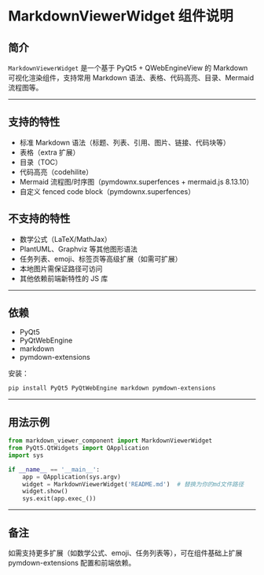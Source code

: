 # MarkdownViewerWidget 组件说明

## 简介
`MarkdownViewerWidget` 是一个基于 PyQt5 + QWebEngineView 的 Markdown 可视化渲染组件，支持常用 Markdown 语法、表格、代码高亮、目录、Mermaid 流程图等。

---

## 支持的特性
- 标准 Markdown 语法（标题、列表、引用、图片、链接、代码块等）
- 表格（extra 扩展）
- 目录（TOC）
- 代码高亮（codehilite）
- Mermaid 流程图/时序图（pymdownx.superfences + mermaid.js 8.13.10）
- 自定义 fenced code block（pymdownx.superfences）

## 不支持的特性
- 数学公式（LaTeX/MathJax）
- PlantUML、Graphviz 等其他图形语法
- 任务列表、emoji、标签页等高级扩展（如需可扩展）
- 本地图片需保证路径可访问
- 其他依赖前端新特性的 JS 库

---

## 依赖
- PyQt5
- PyQtWebEngine
- markdown
- pymdown-extensions

安装：
```bash
pip install PyQt5 PyQtWebEngine markdown pymdown-extensions
```

---

## 用法示例

```python
from markdown_viewer_component import MarkdownViewerWidget
from PyQt5.QtWidgets import QApplication
import sys

if __name__ == '__main__':
    app = QApplication(sys.argv)
    widget = MarkdownViewerWidget('README.md')  # 替换为你的md文件路径
    widget.show()
    sys.exit(app.exec_())
```

---

## 备注
如需支持更多扩展（如数学公式、emoji、任务列表等），可在组件基础上扩展 pymdown-extensions 配置和前端依赖。 